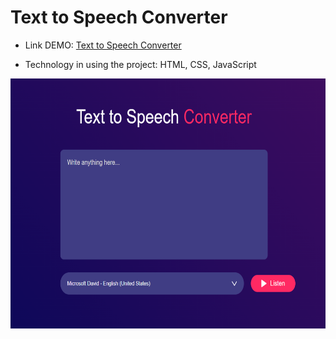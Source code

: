 # Text to Speech Converter

  - Link DEMO: [Text to Speech Converter](https://noeffortnomoney.github.io/text-to-speech/)

  - Technology in using the project: HTML, CSS, JavaScript
  
  <center><img src="https://github.com/noeffortnomoney/text-to-speech/blob/main/images/pic1.png" alt="pic" width="600" height="400"></center>

